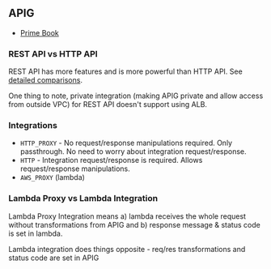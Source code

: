 ## APIG

- [Prime Book](https://www.alexdebrie.com/posts/api-gateway-elements/#roadmap-the-three-basic-parts)

### REST API vs HTTP API

REST API has more features and is more powerful than HTTP API. See [detailed comparisons](https://docs.aws.amazon.com/apigateway/latest/developerguide/http-api-vs-rest.html).

One thing to note, private integration (making APIG private and allow access from outside VPC) for REST API doesn't support using ALB.

### Integrations

- `HTTP_PROXY` - No request/response manipulations required. Only passthrough. No need to worry about integration request/response.
- `HTTP` - Integration request/response is required. Allows request/response manipulations.
- `AWS_PROXY` (lambda)

### Lambda Proxy vs Lambda Integration

Lambda Proxy Integration means a) lambda receives the whole request without transformations from APIG and b) response message & status code is set in lambda.

Lambda integration does things opposite - req/res transformations and status code are set in APIG
